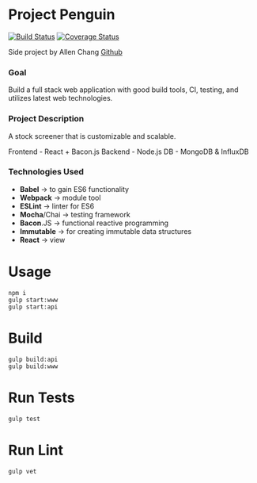 Project Penguin
======
[![Build Status](https://travis-ci.org/voxlol/project-penguin.svg?branch=master)](https://travis-ci.org/voxlol/project-penguin)
[![Coverage Status](https://coveralls.io/repos/voxlol/project-penguin/badge.svg?branch=master&service=github)](https://coveralls.io/github/voxlol/project-penguin?branch=master)

Side project by Allen Chang [Github](https://www.github.com/voxlol)

### Goal
Build a full stack web application with good build tools, CI, testing, and utilizes latest web technologies.

### Project Description
A stock screener that is customizable and scalable.

Frontend - React + Bacon.js
Backend - Node.js
DB - MongoDB & InfluxDB

### Technologies Used
* **Babel** -> to gain ES6 functionality
* **Webpack** -> module tool
* **ESLint** -> linter for ES6
* **Mocha**/Chai -> testing framework
* **Bacon**.JS -> functional reactive programming
* **Immutable** -> for creating immutable data structures
* **React** -> view

Usage
======
    npm i
    gulp start:www
    gulp start:api

Build
======
    gulp build:api
    gulp build:www

Run Tests
======
    gulp test

Run Lint
======
    gulp vet
